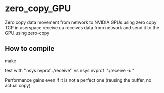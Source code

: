 # zero_copy_GPU
Zero copy data movement from network to NVIDIA GPUs using zero copy TCP in userspace
receive.cu receives data from network and send it to the GPU using zero-copy

How to compile
-----------------
make


test with ''nsys nvprof ./receive''
vs
nsys nvprof ''./receive -u''

Performance gains even if it is not a perfect one (reusing the buffer, no actual copy)
